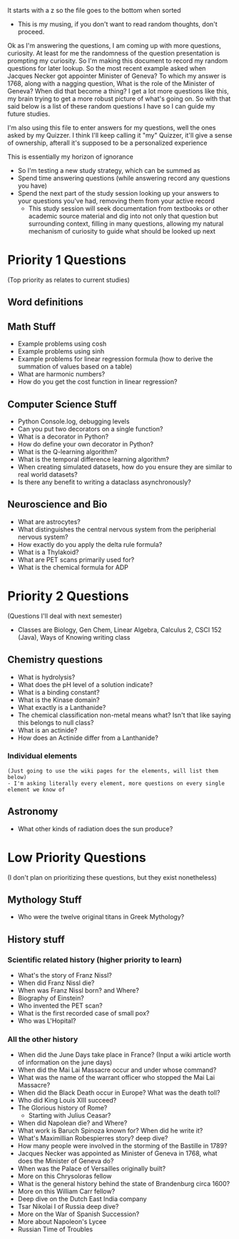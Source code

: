 It starts with a z so the file goes to the bottom when sorted

- This is my musing, if you don't want to read random thoughts, don't proceed.


Ok as I'm answering the questions, I am coming up with more questions, curiosity. At least for me the randomness of the question presentation is prompting my curiosity. So I'm making this document to record my random questions for later lookup. So the most recent example asked when Jacques Necker got appointer Minister of Geneva? To which my answer is 1768, along with a nagging question, What is the role of the Minister of Geneva? When did that become a thing? I get a lot more questions like this, my brain trying to get a more robust picture of what's going on. So with that said below is a list of these random questions I have so I can guide my future studies.

I'm also using this file to enter answers for my questions, well the ones asked by my Quizzer. I think I'll keep calling it "my" Quizzer, it'll give a sense of ownership, afterall it's supposed to be a personalized experience








This is essentially my horizon of ignorance
- So I'm testing a new study strategy, which can be summed as
- Spend time answering questions (while answering record any questions you have)
- Spend the next part of the study session looking up your answers to your questions you've had, removing them from your active record
    - This study session will seek documentation from textbooks or other academic source material and dig into not only that question but surrounding context, filling in many questions, allowing my natural mechanism of curiosity to guide what should be looked up next

# Priority 1 Questions
(Top priority as relates to current studies)
## Word definitions
## Math Stuff
- Example problems using cosh
- Example problems using sinh
- Example problems for linear regression formula (how to derive the summation of values based on a table)
- What are harmonic numbers?
- How do you get the cost function in linear regression?

## Computer Science Stuff
- Python Console.log, debugging levels
- Can you put two decorators on a single function?
- What is a decorator in Python?
- How do define your own decorator in Python?
- What is the Q-learning algorithm?
- What is the temporal difference learning algorithm?
- When creating simulated datasets, how do you ensure they are similar to real world datasets?
- Is there any benefit to writing a dataclass asynchronously?

## Neuroscience and Bio
- What are astrocytes?
- What distinguishes the central nervous system from the peripherial nervous system?
- How exactly do you apply the delta rule formula?
- What is a Thylakoid?
- What are PET scans primarily used for?
- What is the chemical formula for ADP

# Priority 2 Questions
(Questions I'll deal with next semester)
- Classes are Biology, Gen Chem, Linear Algebra, Calculus 2, CSCI 152 (Java), Ways of Knowing writing class
## Chemistry questions
- What is hydrolysis?
- What does the pH level of a solution indicate?
- What is a binding constant?
- What is the Kinase domain?
- What exactly is a Lanthanide?
- The chemical classification non-metal means what? Isn't that like saying this belongs to null class?
- What is an actinide? 
- How does an Actinide differ from a Lanthanide?
### Individual elements
    (Just going to use the wiki pages for the elements, will list them below)
    - I'm asking literally every element, more questions on every single element we know of
## Astronomy
- What other kinds of radiation does the sun produce?

# Low Priority Questions
(I don't plan on prioritizing these questions, but they exist nonetheless)
## Mythology Stuff
- Who were the twelve original titans in Greek Mythology?

## History stuff
### Scientific related history (higher priority to learn)
- What's the story of Franz Nissl?
- When did Franz Nissl die?
- When was Franz Nissl born? and Where?
- Biography of Einstein?
- Who invented the PET scan?
- What is the first recorded case of small pox?
- Who was L'Hopital?
### All the other history
- When did the June Days take place in France? (Input a wiki article worth of information on the june days)
- When did the Mai Lai Massacre occur and under whose command?
- What was the name of the warrant officer who stopped the Mai Lai Massacre?
- When did the Black Death occur in Europe? What was the death toll?
- Who did King Louis XIII succeed?
- The Glorious history of Rome?
    - Starting with Julius Ceasar?
- When did Napolean die? and Where?
- What work is Baruch Spinoza known for? When did he write it?
- What's Maximillian Robespierres story? deep dive?
- How many people were involved in the storming of the Bastille in 1789?
- Jacques Necker was appointed as Minister of Geneva in 1768, what does the Minister of Geneva do?
- When was the Palace of Versailles originally built?
- More on this Chrysoloras fellow
- What is the general history behind the state of Brandenburg circa 1600?
- More on this William Carr fellow?
- Deep dive on the Dutch East India company
- Tsar Nikolai I of Russia deep dive?
- More on the War of Spanish Succession?
- More about Napoleon's Lycee
- Russian Time of Troubles
